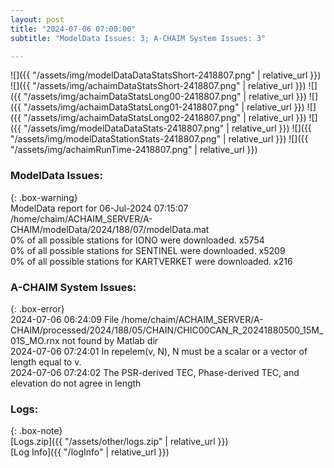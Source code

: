 ```yaml
---
layout: post
title: "2024-07-06 07:00:00"
subtitle: "ModelData Issues: 3; A-CHAIM System Issues: 3"

---
```


![]({{ "/assets/img/modelDataDataStatsShort-2418807.png" | relative_url }})
![]({{ "/assets/img/achaimDataStatsShort-2418807.png" | relative_url }})
![]({{ "/assets/img/achaimDataStatsLong00-2418807.png" | relative_url }})
![]({{ "/assets/img/achaimDataStatsLong01-2418807.png" | relative_url }})
![]({{ "/assets/img/achaimDataStatsLong02-2418807.png" | relative_url }})
![]({{ "/assets/img/modelDataDataStats-2418807.png" | relative_url }})
![]({{ "/assets/img/modelDataStationStats-2418807.png" | relative_url }})
![]({{ "/assets/img/achaimRunTime-2418807.png" | relative_url }})


### ModelData Issues:  
  
{: .box-warning}  
 ModelData report for 06-Jul-2024 07:15:07   
 /home/chaim/ACHAIM_SERVER/A-CHAIM/modelData/2024/188/07/modelData.mat   
 0% of all possible stations for IONO were downloaded. x5754   
 0% of all possible stations for SENTINEL were downloaded. x5209   
 0% of all possible stations for KARTVERKET were downloaded. x216   
  
### A-CHAIM System Issues:  
  
{: .box-error}  
2024-07-06 06:24:09 File /home/chaim/ACHAIM_SERVER/A-CHAIM/processed/2024/188/05/CHAIN/CHIC00CAN_R_20241880500_15M_01S_MO.rnx not found by Matlab dir  
2024-07-06 07:24:01 In repelem(v, N), N must be a scalar or a vector of length equal to v.  
2024-07-06 07:24:02 The PSR-derived TEC, Phase-derived TEC, and elevation do not agree in length  

### Logs:  
  
{: .box-note}  
[Logs.zip]({{ "/assets/other/logs.zip" | relative_url }})  
[Log Info]({{ "/logInfo" | relative_url }})  
